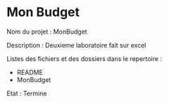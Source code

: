 # Mon Budget

Nom du projet : MonBudget


Description : Deuxieme laboratoire fait sur excel



Listes des fichiers et des dossiers dans le repertoire : 

* README
* MonBudget

Etat : Termine